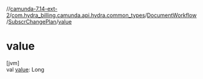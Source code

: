//[camunda-7.14-ext-2](../../../../index.md)/[com.hydra_billing.camunda.api.hydra.common_types](../../index.md)/[DocumentWorkflow](../index.md)/[SubscrChangePlan](index.md)/[value](value.md)

# value

[jvm]\
val [value](value.md): Long
